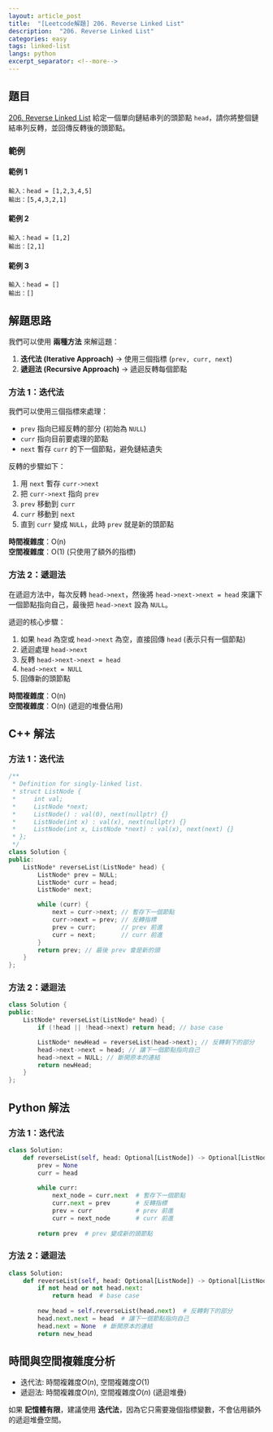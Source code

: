 ```yaml
---
layout: article_post
title:  "[Leetcode解題] 206. Reverse Linked List"
description:  "206. Reverse Linked List"
categories: easy
tags: linked-list
langs: python
excerpt_separator: <!--more-->
---
```


## 題目
[206. Reverse Linked List](https://leetcode.com/problems/reverse-linked-list/)
給定一個單向鏈結串列的頭節點 `head`，請你將整個鏈結串列反轉，並回傳反轉後的頭節點。
<!--more-->

### 範例
#### **範例 1**
```
輸入：head = [1,2,3,4,5]
輸出：[5,4,3,2,1]
```
#### **範例 2**
```
輸入：head = [1,2]
輸出：[2,1]
```
#### **範例 3**
```
輸入：head = []
輸出：[]
```

## **解題思路**
我們可以使用 **兩種方法** 來解這題：
1. **迭代法 (Iterative Approach)** → 使用三個指標 (`prev, curr, next`)
2. **遞迴法 (Recursive Approach)** → 遞迴反轉每個節點

### **方法 1：迭代法**
我們可以使用三個指標來處理：
- `prev` 指向已經反轉的部分 (初始為 `NULL`)
- `curr` 指向目前要處理的節點
- `next` 暫存 `curr` 的下一個節點，避免鏈結遺失

反轉的步驟如下：
1. 用 `next` 暫存 `curr->next`
2. 把 `curr->next` 指向 `prev`
3. `prev` 移動到 `curr`
4. `curr` 移動到 `next`
5. 直到 `curr` 變成 `NULL`，此時 `prev` 就是新的頭節點

**時間複雜度**：O(n)  
**空間複雜度**：O(1) (只使用了額外的指標)

### **方法 2：遞迴法**
在遞迴方法中，每次反轉 `head->next`，然後將 `head->next->next = head` 來讓下一個節點指向自己，最後把 `head->next` 設為 `NULL`。

遞迴的核心步驟：
1. 如果 `head` 為空或 `head->next` 為空，直接回傳 `head` (表示只有一個節點)
2. 遞迴處理 `head->next`
3. 反轉 `head->next->next = head`
4. `head->next = NULL`
5. 回傳新的頭節點

**時間複雜度**：O(n)  
**空間複雜度**：O(n) (遞迴的堆疊佔用)
## C++ 解法
### **方法 1：迭代法**
```cpp
/**
 * Definition for singly-linked list.
 * struct ListNode {
 *     int val;
 *     ListNode *next;
 *     ListNode() : val(0), next(nullptr) {}
 *     ListNode(int x) : val(x), next(nullptr) {}
 *     ListNode(int x, ListNode *next) : val(x), next(next) {}
 * };
 */
class Solution {
public:
    ListNode* reverseList(ListNode* head) {
        ListNode* prev = NULL;
        ListNode* curr = head;
        ListNode* next;

        while (curr) {
            next = curr->next; // 暫存下一個節點
            curr->next = prev; // 反轉指標
            prev = curr;       // prev 前進
            curr = next;       // curr 前進
        }
        return prev; // 最後 prev 會是新的頭
    }
};
```

### **方法 2：遞迴法**
```cpp
class Solution {
public:
    ListNode* reverseList(ListNode* head) {
        if (!head || !head->next) return head; // base case

        ListNode* newHead = reverseList(head->next); // 反轉剩下的部分
        head->next->next = head; // 讓下一個節點指向自己
        head->next = NULL; // 斷開原本的連結
        return newHead;
    }
};
```

## **Python 解法**
### **方法 1：迭代法**
```python
class Solution:
    def reverseList(self, head: Optional[ListNode]) -> Optional[ListNode]:
        prev = None
        curr = head
        
        while curr:
            next_node = curr.next  # 暫存下一個節點
            curr.next = prev       # 反轉指標
            prev = curr            # prev 前進
            curr = next_node       # curr 前進
        
        return prev  # prev 變成新的頭節點
```

### **方法 2：遞迴法**
```python
class Solution:
    def reverseList(self, head: Optional[ListNode]) -> Optional[ListNode]:
        if not head or not head.next:
            return head  # base case
        
        new_head = self.reverseList(head.next)  # 反轉剩下的部分
        head.next.next = head  # 讓下一個節點指向自己
        head.next = None  # 斷開原本的連結
        return new_head
```

## **時間與空間複雜度分析**
- 迭代法: 時間複雜度$O(n)$, 空間複雜度$O(1)$
- 遞迴法: 時間複雜度$O(n)$, 空間複雜度$O(n)$ (遞迴堆疊)

如果 **記憶體有限**，建議使用 **迭代法**，因為它只需要幾個指標變數，不會佔用額外的遞迴堆疊空間。
